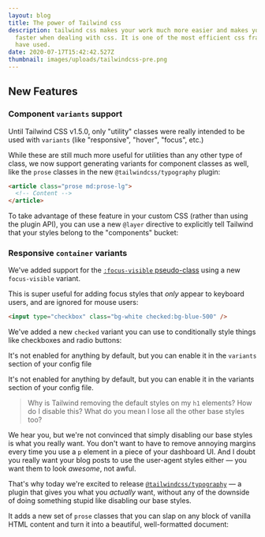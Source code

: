 ```yaml
---
layout: blog
title: The power of Tailwind css
description: tailwind css makes your work much more easier and makes you develop
  faster when dealing with css. It is one of the most efficient css frameworks i
  have used.
date: 2020-07-17T15:42:42.527Z
thumbnail: images/uploads/tailwindcss-pre.png
---
```

## New Features

### Component `variants` support

Until Tailwind CSS v1.5.0, only "utility" classes were really intended to be used with `variants` (like "responsive", "hover", "focus", etc.)

While these are still much more useful for utilities than any other type of class, we now support generating variants for component classes as well, like the `prose` classes in the new `@tailwindcss/typography` plugin:

```html
<article class="prose md:prose-lg">
  <!-- Content -->
</article>
```

To take advantage of these feature in your custom CSS (rather than using the plugin API), you can use a new `@layer` directive to explicitly tell Tailwind that your styles belong to the "components" bucket:

### Responsive `container` variants

We've added support for the [`:focus-visible` pseudo-class](https://developer.mozilla.org/en-US/docs/Web/CSS/:focus-visible) using a new `focus-visible` variant.

This is super useful for adding focus styles that *only* appear to keyboard users, and are ignored for mouse users:



```html
<input type="checkbox" class="bg-white checked:bg-blue-500" />
```

We've added a new `checked` variant you can use to conditionally style things like checkboxes and radio buttons:

It's not enabled for anything by default, but you can enable it in the `variants` section of your config file

It's not enabled for anything by default, but you can enable it in the variants section of your config file.

> Why is Tailwind removing the default styles on my `h1` elements? How do I disable this? What do you mean I lose all the other base styles too?

We hear you, but we're not convinced that simply disabling our base styles is what you really want. You don't want to have to remove annoying margins every time you use a `p` element in a piece of your dashboard UI. And I doubt you really want your blog posts to use the user-agent styles either — you want them to look *awesome*, not awful.

That's why today we're excited to release [`@tailwindcss/typography`](https://github.com/tailwindcss/typography) — a plugin that gives you what you *actually* want, without any of the downside of doing something stupid like disabling our base styles.

It adds a new set of `prose` classes that you can slap on any block of vanilla HTML content and turn it into a beautiful, well-formatted document: